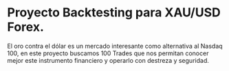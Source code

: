 # Proyecto Backtesting para XAU/USD Forex.



El oro contra el dólar es un mercado interesante como alternativa al Nasdaq 100, en este proyecto buscamos 100 Trades que nos permitan conocer mejor este instrumento financiero y operarlo con destreza y seguridad.

